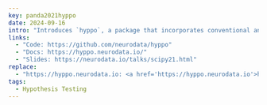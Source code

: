 ```yaml
---
key: panda2021hyppo
date: 2024-09-16
intro: "Introduces `hyppo`, a package that incorporates conventional and novel multivariate hypothesis tests."
links:
  - "Code: https://github.com/neurodata/hyppo"
  - "Docs: https://hyppo.neurodata.io/"
  - "Slides: https://neurodata.io/talks/scipy21.html"
replace:
  - "https://hyppo.neurodata.io: <a href='https://hyppo.neurodata.io'>https://hyppo.neurodata.io</a>"
tags:
  - Hypothesis Testing
---
```

